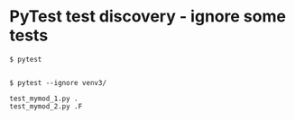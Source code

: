 # PyTest test discovery - ignore some tests

```
$ pytest


$ pytest --ignore venv3/
```

```
test_mymod_1.py .
test_mymod_2.py .F
```


